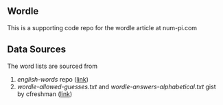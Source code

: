 ## Wordle

This is a supporting code repo for the wordle article at num-pi.com

## Data Sources

The word lists are sourced from

1. *english-words* repo ([link](https://github.com/dwyl/english-words))
2. *wordle-allowed-guesses.txt* and *wordle-answers-alphabetical.txt* gist by cfreshman ([link](https://gist.github.com/cfreshman/a03ef2cba789d8cf00c08f767e0fad7b))